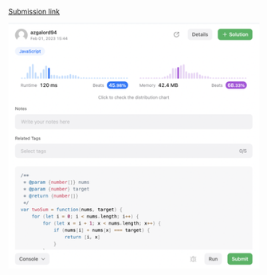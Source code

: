 [Submission link](https://leetcode.com/problems/two-sum/solutions/3126512/two-sum/)

![image info](./screen.png)